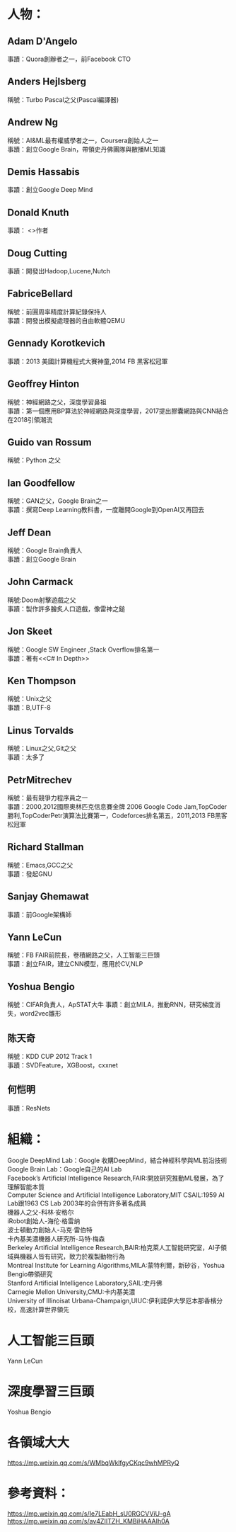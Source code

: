 # 人物：
## Adam D'Angelo
事蹟：Quora創辦者之一，前Facebook CTO
## Anders Hejlsberg
稱號：Turbo Pascal之父(Pascal編譯器)
## Andrew Ng
稱號：AI&ML最有權威學者之一，Coursera創始人之一  
事蹟：創立Google Brain，帶領史丹佛團隊與散播ML知識
## Demis Hassabis
事蹟：創立Google Deep Mind
## Donald Knuth
事蹟： <<The Art of Computer Programming>>作者
## Doug Cutting
事蹟：開發出Hadoop,Lucene,Nutch
## FabriceBellard
稱號：前圓周率精度計算紀錄保持人  
事蹟：開發出模擬處理器的自由軟體QEMU
## Gennady Korotkevich
事蹟：2013 美國計算機程式大賽神童,2014 FB 黑客松冠軍
## Geoffrey Hinton
稱號：神經網路之父，深度學習鼻祖  
事蹟：第一個應用BP算法於神經網路與深度學習，2017提出膠囊網路與CNN結合在2018引領潮流
## Guido van Rossum  
稱號：Python 之父  
## Ian Goodfellow
稱號：GAN之父，Google Brain之一  
事蹟：撰寫Deep Learning教科書，一度離開Google到OpenAI又再回去
## Jeff Dean
稱號：Google Brain負責人  
事蹟：創立Google Brain
## John Carmack
稱號:Doom射擊遊戲之父  
事蹟：製作許多膾炙人口遊戲，像雷神之鎚
## Jon Skeet
稱號：Google SW Engineer ,Stack Overflow排名第一  
事蹟：著有<<C# In Depth>>
## Ken Thompson
稱號：Unix之父  
事蹟：B,UTF-8
## Linus Torvalds  
稱號：Linux之父,Git之父  
事蹟：太多了
## PetrMitrechev  
稱號：最有競爭力程序員之一  
事蹟：2000,2012國際奧林匹克信息賽金牌 2006 Google Code Jam,TopCoder勝利,TopCoderPetr演算法比賽第一，Codeforces排名第五，2011,2013  FB黑客松冠軍
## Richard Stallman
稱號：Emacs,GCC之父  
事蹟：發起GNU
## Sanjay Ghemawat
事蹟：前Google架構師
## Yann LeCun
稱號：FB FAIR前院長，卷積網路之父，人工智能三巨頭  
事蹟：創立FAIR，建立CNN模型，應用於CV,NLP
## Yoshua Bengio
稱號：CIFAR負責人，ApSTAT大牛
事蹟：創立MILA，推動RNN，研究梯度消失，word2vec雛形
## 陈天奇
稱號：KDD CUP 2012 Track 1  
事蹟：SVDFeature，XGBoost，cxxnet
## 何恺明
事蹟：ResNets  

# 組織：
Google DeepMind Lab：Google 收購DeepMind，結合神經科學與ML前沿技術  
Google Brain Lab：Google自己的AI Lab  
Facebook’s Artificial Intelligence Research,FAIR:開放研究推動ML發展，為了理解智能本質  
Computer Science and Artificial Intelligence Laboratory,MIT CSAIL:1959 AI Lab跟1963 CS Lab 2003年的合併有許多著名成員  
機器人之父-科林·安格尔  
iRobot創始人-海伦·格雷纳  
波士頓動力創始人-马克·雷伯特  
卡內基美濃機器人研究所-马特·梅森  
Berkeley Artificial Intelligence Research,BAIR:柏克萊人工智能研究室，AI子領域與機器人皆有研究，致力於複製動物行為  
Montreal Institute for Learning Algorithms,MILA:蒙特利爾，新矽谷，Yoshua Bengio帶領研究  
Stanford Artificial Intelligence Laboratory,SAIL:史丹佛    
Carnegie Mellon University,CMU:卡内基美濃   
University of Illinoisat Urbana-Champaign,UIUC:伊利諾伊大學厄本那香檳分校，高速計算世界領先  

# 人工智能三巨頭  
Yann LeCun  

# 深度學習三巨頭  
Yoshua Bengio  

# 各領域大大 
https://mp.weixin.qq.com/s/WMbqWklfgyCKqc9whMPRyQ  

# 參考資料：  
https://mp.weixin.qq.com/s/Ie7LEabH_sU0RGCVViU-gA  
https://mp.weixin.qq.com/s/av4ZIITZH_KMBiHAAAIh0A  
